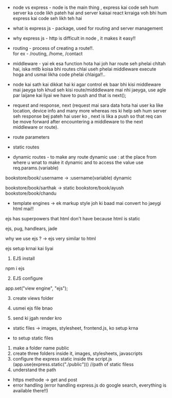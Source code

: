 - node vs express - node is the main thing , express kai code seh hum server ka code likh pateh hai and server kaisai react krraiga voh bhi hum express kai code seh likh teh hai 

- what is express js - package, used for routing and server management

- why express js - http is difficult in node , it makes it easy!! 

- routing - process of creating a route!!.<br>
for ex - /routing, /home, /contact

- middleware - yai ek esa function hota hai joh har route seh phelai chltah hai, iska mtlb koisa bhi routes chlai useh phelai middleware execute hoga and usmai likha code phelai chlaiga!!..

- node kai sath kai dikkat hai ki agar control ek baar bhi kisi middleware mai jaeyga toh khud seh kisi route/midddleware mai nhi jaeyga, use agle par laijane kai liyai we have to push and that is next();

- request and response, next
(request mai sara data hota hai user ka like location, device info and many more whereas res ki help seh hum server seh response bej pateh hai user ko , next is lika a push so that req can be move forward after encountering a middleware to the next middleware or route).

- route parameters

- static routes
- dynamic routes - to make any route dynamic use : at the place from where u wnat to make it dynamic and to access the value use req.params.(variable)

bookstore/book/:username -> :username(variable) dynamic 

bookstore/book/sarthak -> static
bookstore/book/ayush
bookstore/book/chandu

- template engines -> ek markup style joh ki baad mai convert ho jaeygi html mai!! 

ejs has superpowers that html don't have because html is static

ejs, pug, handlears, jade

why we use ejs ? -> ejs very similar to html

ejs setup krnai kai liyai

1) EJS install 

npm i ejs

2) EJS configure

app.set("view engine", "ejs");

3) create views folder

4) usmei ejs file bnao

5) send ki jgah render kro

- static files -> images, stylesheet, frontend.js, ko setup krna

- to setup static files

1) make a folder name public
2) create three folders inside it, images, stylesheets, javascripts
3) configure the express static inside the script.js (app.use(express.static("./public"))) //path of static filess
4) understand the path

- https methode -> get and post
- error handling (error handling express.js do google search, everything is available there!!)







